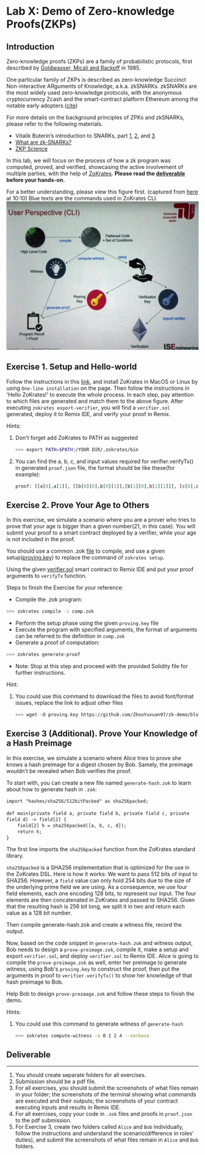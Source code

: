 Lab X: Demo of Zero-knowledge Proofs(ZKPs) 
===

Introduction
---
Zero-knowledge proofs (ZKPs) are a family of probabilistic protocols, first described by [Goldwasser, Micali and Rackoff](https://people.csail.mit.edu/silvio/Selected%20Scientific%20Papers/Proof%20Systems/The_Knowledge_Complexity_Of_Interactive_Proof_Systems.pdf) in 1985.

One particular family of ZKPs is described as zero-knowledge Succinct Non-interactive ARguments of Knowledge, a.k.a. zkSNARKs. zkSNARKs are the most widely used zero-knowledge protocols, with the anonymous cryptocurrency Zcash and the smart-contract platform Ethereum among the notable early adopters.([cite](https://zokrates.github.io/introduction.html))

For more details on the background principles of ZPKs and zkSNARKs, please refer to the following materials.
- Vitalik Buterin’s introduction to SNARKs, part [1](https://medium.com/@VitalikButerin/quadratic-arithmetic-programs-from-zero-to-hero-f6d558cea649), [2](https://medium.com/@VitalikButerin/exploring-elliptic-curve-pairings-c73c1864e627), and [3](https://medium.com/@VitalikButerin/zk-snarks-under-the-hood-b33151a013f6)
- [What are zk-SNARKs?](https://z.cash/learn/what-are-zk-snarks/)
- [ZKP Science](https://zkp.science/)

In this lab, we will focus on the process of how a zk program was computed, proved, and verified, showcasing the active involvement of multiple parties, with the help of  [ZoKrates](https://github.com/Zokrates/ZoKrates?tab=readme-ov-file). **Please read the [deliverable](#deliverable) before your hands-on.**

For a better understanding, please view this figure first. (captured from [here](https://www.youtube.com/watch?v=sSlrywb5J_0&ab_channel=EthereumFoundation) at 10:10) 
Blue texts are the commands used in ZoKrates CLI.
![ZoKrates-CLI](https://github.com/ZhouYuxuan97/zk-demo/blob/main/ZoKrates-CLI.png)


Exercise 1. Setup and Hello-world
---

Follow the instructions in this [link](https://zokrates.github.io/gettingstarted.html), and install ZoKrates in MacOS or Linux by using `One-line installation` on the page. Then follow the instructions in 'Hello ZoKrates!' to execute the whole process. In each step, pay attention to which files are generated and match them to the above figure. After executing `zokrates export-verifier`, you will find a `verifier.sol` generated, deploy it to Remix IDE, and verify your proof in Remix.

Hints:
1. Don't forget add ZoKrates to PATH as suggested 
    ```bash
    >>> export PATH=$PATH:/YOUR DIR/.zokrates/bin
    ```
2. You can find the a, b, c, and input values required for verifier.verifyTx() in generated `proof.json` file, the format should be like these(for example):
    ```python
    proof: [[a[0],a[1]], [[b[0][0],b[0][1]],[b[1][0],b[1][1]]], [c[0],c[1]]]
    ```
    

Exercise 2. Prove Your Age to Others
---

In this exercise, we simulate a scenario where you are a prover who tries to prove that your age is bigger than a given number(21, in this case). You will submit your proof to a smart contract deployed by a verifier, while your age is not included in the proof. 

You should use a common .zok [file](https://github.com/ZhouYuxuan97/zk-demo/blob/main/comp.zok) to compile, and use a given setup([proving.key](https://github.com/ZhouYuxuan97/zk-demo/blob/main/proving.key)) to replace the command of `zokrates setup`. 

Using the given [verifier.sol](https://github.com/ZhouYuxuan97/zk-demo/blob/main/verifier.sol) smart contract to Remix IDE and put your proof arguments to `verifyTx` function. 


Steps to finish the Exercise for your reference:
- Compile the .zok program:
```bash
>>> zokrates compile -i comp.zok
```
- Perform the setup phase using the given `proving.key` file
- Execute the program with specified arguments, the format of arguments can be referred to the definition in `comp.zok`
- Generate a proof of computation:
```bash
>>> zokrates generate-proof
```
- Note: Stop at this step and proceed with the provided Solidity file for further instructions.

Hint:
1. You could use this command to download the files to avoid font/format issues, replace the link to adjust other files  
    ```bash
    >>> wget -O proving.key https://github.com/ZhouYuxuan97/zk-demo/blob/main/proving.key?raw=true
    ```

Exercise 3 (Additional). Prove Your Knowledge of a Hash Preimage 
---

In this exercise, we simulate a scenario where Alice tries to prove she knows a hash preimage for a digest chosen by Bob. Samely, the preimage wouldn’t be revealed when Bob verifies the proof.

To start with, you can create a new file named `generate-hash.zok` to learn about how to generate hash in `.zok`:
```
import "hashes/sha256/512bitPacked" as sha256packed;

def main(private field a, private field b, private field c, private field d) -> field[2] {
    field[2] h = sha256packed([a, b, c, d]);
    return h;
}
```

The first line imports the `sha256packed` function from the ZoKrates standard library.

`sha256packed` is a SHA256 implementation that is optimized for the use in the ZoKrates DSL. Here is how it works: We want to pass 512 bits of input to SHA256. However, a `field` value can only hold 254 bits due to the size of the underlying prime field we are using. As a consequence, we use four field elements, each one encoding 128 bits, to represent our input. The four elements are then concatenated in ZoKrates and passed to SHA256. Given that the resulting hash is 256 bit long, we split it in two and return each value as a 128 bit number.

Then compile generate-hash.zok and create a witness file, record the output.

Now, based on the code snippet in `generate-hash.zok` and witness output, Bob needs to design a `prove-preimage.zok`, compile it, make a setup and export `verifier.sol`, and deploy `verifier.sol` to Remix IDE. Alice is going to compile the `prove-preimage.zok` as well, enter her preimage to generate witness, using Bob's `proving.key` to construct the proof, then put the arguments in proof to `verifier.verifyTx()` to show her knowledge of that hash preimage to Bob.
 
Help Bob to design `prove-preimage.zok` and follow these steps to finish the demo.
 
 Hints:
1. You could use this command to generate witness of `generate-hash`
    ```bash
    >>> zokrates compute-witness -a 0 1 2 4 --verbose
    ```
 
## Deliverable

---
1. You should create separate folders for all exercises. 
2. Submission should be a pdf file.
3. For all exercises, you should submit the screenshots of what files remain in your folder; the screenshots of the terminal showing what commands are executed and their outputs; the screenshots of your contract executing inputs and results in Remix IDE.
4. For all exercises, copy your code in `.zok` files and proofs in `proof.json` to the pdf submission.
5. For Exercise 3, create two folders called `Alice` and `Bob` individually, follow the instructions and understand the scenario(difference in roles' duties), and submit the screenshots of what files remain in `Alice` and `Bob` folders.
